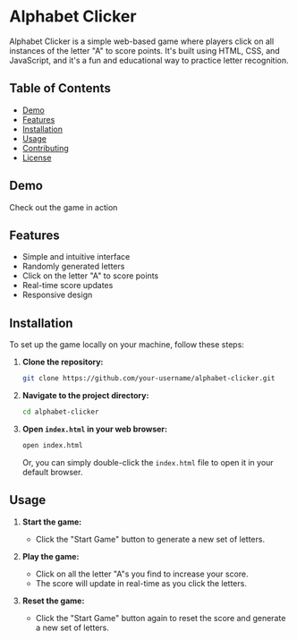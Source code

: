 # Alphabet Clicker

Alphabet Clicker is a simple web-based game where players click on all instances of the letter "A" to score points. It's built using HTML, CSS, and JavaScript, and it's a fun and educational way to practice letter recognition.

## Table of Contents

- [Demo](#demo)
- [Features](#features)
- [Installation](#installation)
- [Usage](#usage)
- [Contributing](#contributing)
- [License](#license)

## Demo

Check out the game in action 


## Features

- Simple and intuitive interface
- Randomly generated letters
- Click on the letter "A" to score points
- Real-time score updates
- Responsive design

## Installation

To set up the game locally on your machine, follow these steps:

1. **Clone the repository:**
    ```sh
    git clone https://github.com/your-username/alphabet-clicker.git
    ```

2. **Navigate to the project directory:**
    ```sh
    cd alphabet-clicker
    ```

3. **Open `index.html` in your web browser:**
    ```sh
    open index.html
    ```
    Or, you can simply double-click the `index.html` file to open it in your default browser.

## Usage

1. **Start the game:**
   - Click the "Start Game" button to generate a new set of letters.

2. **Play the game:**
   - Click on all the letter "A"s you find to increase your score.
   - The score will update in real-time as you click the letters.

3. **Reset the game:**
   - Click the "Start Game" button again to reset the score and generate a new set of letters.
